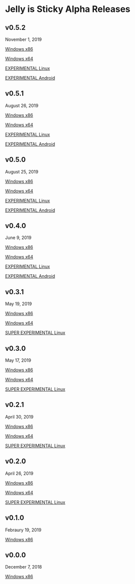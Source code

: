 # Jelly is Sticky Alpha Releases

## v0.5.2
November 1, 2019

[Windows x86](https://github.com/etotheipi1/Jelly-Releases/releases/download/v0.5.2/Jelly.is.Sticky.v0.5.2.x86.rar)

[Windows x64](https://github.com/etotheipi1/Jelly-Releases/releases/download/v0.5.2/Jelly.is.Sticky.v0.5.2.x64.rar)

[EXPERIMENTAL Linux](https://github.com/etotheipi1/Jelly-Releases/releases/download/v0.5.2/Jelly.is.Sticky.v0.5.2.linux.rar)

[EXPERIMENTAL Android](https://github.com/etotheipi1/Jelly-Releases/releases/download/v0.5.2/Jelly.is.Sticky.v0.5.2.android.apk)

## v0.5.1
August 26, 2019

[Windows x86](https://github.com/etotheipi1/Jelly-Releases/releases/download/v0.5.1/Jelly.is.Sticky.v0.5.1.x86.rar)

[Windows x64](https://github.com/etotheipi1/Jelly-Releases/releases/download/v0.5.1/Jelly.is.Sticky.v0.5.1.x64.rar)

[EXPERIMENTAL Linux](https://github.com/etotheipi1/Jelly-Releases/releases/download/v0.5.1/Jelly.is.Sticky.v0.5.1.linux.rar)

[EXPERIMENTAL Android](https://github.com/etotheipi1/Jelly-Releases/releases/download/v0.5.1/Jelly.is.Sticky.v0.5.1.android.apk)

## v0.5.0
August 25, 2019

[Windows x86](https://github.com/etotheipi1/Jelly-Releases/releases/download/v0.5.0/Jelly.Factory.v0.5.0.x86.rar)

[Windows x64](https://github.com/etotheipi1/Jelly-Releases/releases/download/v0.5.0/Jelly.Factory.v0.5.0.x64.rar)

[EXPERIMENTAL Linux](https://github.com/etotheipi1/Jelly-Releases/releases/download/v0.5.0/Jelly.Factory.v0.5.0.linux.rar)

[EXPERIMENTAL Android](https://github.com/etotheipi1/Jelly-Releases/releases/download/v0.5.0/Jelly.Factory.v0.5.0.android.apk)

## v0.4.0
June 9, 2019

[Windows x86](https://github.com/etotheipi1/Jelly-Releases/releases/download/v0.4.0/Jelly.Factory.v0.4.0.x86.rar)

[Windows x64](https://github.com/etotheipi1/Jelly-Releases/releases/download/v0.4.0/Jelly.Factory.v0.4.0.x64.rar)

[EXPERIMENTAL Linux](https://github.com/etotheipi1/Jelly-Releases/releases/download/v0.4.0/Jelly.Factory.v0.4.0.linux.rar)

[EXPERIMENTAL Android](https://github.com/etotheipi1/Jelly-Releases/releases/download/v0.4.0/Jelly.Factory.v0.4.0.android.apk)

## v0.3.1
May 19, 2019

[Windows x86](https://github.com/etotheipi1/Jelly-Releases/releases/download/v0.3.1/Jelly.Factory.v0.3.1.x86.rar)

[Windows x64](https://github.com/etotheipi1/Jelly-Releases/releases/download/v0.3.1/Jelly.Factory.v0.3.1.x64.rar)

[SUPER EXPERIMENTAL Linux](https://github.com/etotheipi1/Jelly-Releases/releases/download/v0.3.1/Jelly.Factory.v0.3.1.linux.rar)

## v0.3.0
May 17, 2019

[Windows x86](https://github.com/etotheipi1/Jelly-Releases/releases/download/v0.3.0/Jelly.Factory.v0.3.0.x86.rar)

[Windows x64](https://github.com/etotheipi1/Jelly-Releases/releases/download/v0.3.0/Jelly.Factory.v0.3.0.x64.rar)

[SUPER EXPERIMENTAL Linux](https://github.com/etotheipi1/Jelly-Releases/releases/download/v0.3.0/Jelly.Factory.v0.3.0.linux.rar)

## v0.2.1
April 30, 2019

[Windows x86](https://github.com/etotheipi1/Jelly-Releases/releases/download/v0.2.1/Jelly.Factory.v0.2.1.x86.rar)

[Windows x64](https://github.com/etotheipi1/Jelly-Releases/releases/download/v0.2.1/Jelly.Factory.v0.2.1.x64.rar)

[SUPER EXPERIMENTAL Linux](https://github.com/etotheipi1/Jelly-Releases/releases/download/v0.2.1/Jelly.Factory.v0.2.1.linux.rar)

## v0.2.0
April 26, 2019

[Windows x86](https://github.com/etotheipi1/Jelly-Releases/releases/download/v0.2.0/Jelly.Factory.v0.2.0.x86.rar)

[Windows x64](https://github.com/etotheipi1/Jelly-Releases/releases/download/v0.2.0/Jelly.Factory.v0.2.0.x64.rar)

[SUPER EXPERIMENTAL Linux](https://github.com/etotheipi1/Jelly-Releases/releases/download/v0.2.0/Jelly.Factory.v0.2.0.linux.rar)

## v0.1.0
Febraury 19, 2019

[Windows x86](https://github.com/etotheipi1/Jelly-Releases/releases/download/v0.1.0/Jelly.Factory.v0.1.0.rar)

## v0.0.0
December 7, 2018

[Windows x86](https://github.com/etotheipi1/Jelly-Releases/releases/download/v0.0.0/Jelly.Blocks.v0.0.0.rar)